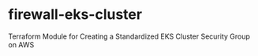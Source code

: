 # firewall-eks-cluster
Terraform Module for Creating a Standardized EKS Cluster Security Group on AWS

